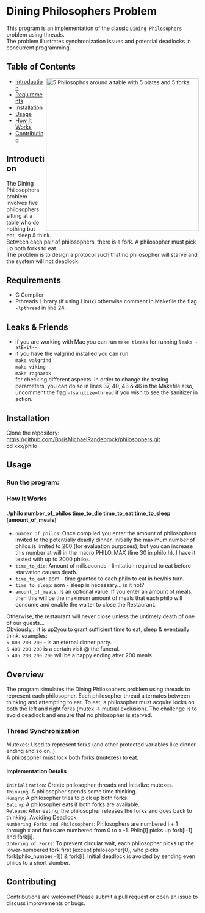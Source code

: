 # Dining Philosophers Problem

This program is an implementation of the classic `Dining Philosophers` problem using threads.   
The problem illustrates synchronization issues and potential deadlocks in concurrent programming.

## Table of Contents

<img align="right" src="https://github.com/BorisMichaelRandebrock/philosophers/assets/98555508/fc8565b9-59f5-448c-8037-416af1e687a2"
     alt="5 Philosophos around a table with 5 plates and 5 forks"  width="400" height="400">

- [Introduction](#introduction)
- [Requirements](#requirements)
- [Installation](#installation)
- [Usage](#usage)
- [How It Works](#how-it-works)
- [Contributing](#contributing)


## Introduction

The Dining Philosophers problem involves five philosophers sitting at a table who do nothing but eat, sleep &  think.  
   Between each pair of philosophers, there is a fork. A philosopher must pick up both forks to eat.  
    The problem is to design a protocol such that no philosopher will starve and the system will not deadlock.

## Requirements

- C Compiler 
- Pthreads Library (if using Linux) otherwise  comment in Makefile the flag `-lpthread` in line 24.

## Leaks & Friends
- if you are working with Mac you can run `make tleaks` for running `leaks -atExit--` 
- if you have the valgrind installed you can run:  
	`make valgrind`  
	`make viking`  
	`make ragnarok`  
for checking different aspects.
In order to change the testing parameters, you can do so in lines 37, 40, 43 & 46 in the Makefile
also, uncomment the flag `-fsanitize=thread` if you wish to see the sanitizer in action.


## Installation

 Clone the repository:  
    https://github.com/BorisMichaelRandebrock/philosophers.git  
   cd xxx/philo

## Usage 

### Run the program:
<make> 

### How It Works
#### ./philo number_of_philos time_to_die time_to_eat time_to_sleep [amount_of_meals]
- `number_of_philos`: 
Once compiled you enter the amount of philosophers invited to the potentially deadly dinner. Initially the maximum number of philos is limited to 200 (for evaluation purposes), but you can increase this number at will in the macro PHILO_MAX  (line 30 in philo.h). I have it tested with up to 2000 philos.
- `time_to_die`:
Amount of miliseconds - limitation required to eat before starvation causes death. 
- `time_to_eat`:
aom - time granted to each philo to eat in her/his turn.
- `time_to_sleep`:
aom - sleep is necessary... is it not?
- `amount_of_meals`:
Is an optional value. If you enter an amount of meals, then this will be the maximum amount of meals that each philo will consume and enable the waiter to close the Restaurant.  

Otherwise, the restaurant will never close unless the untimely death of one of our guests...  
Obviously,.. it is up2you to grant sufficient time to eat, sleep & eventually think.
examples:  
`5 800 200 200` - is an eternal dinner party.  
`5 400 200 200` is a certain visit @ the funeral.  
`5 405 200 200 200` will be a happy ending after 200 meals.  


## Overview
The program simulates the Dining Philosophers problem using threads to represent each philosopher. Each philosopher thread alternates between thinking and attempting to eat. To eat, a philosopher must acquire locks on both the left and right forks (mutex -> mutual exclusion). The challenge is to avoid deadlock and ensure that no philosopher is starved.

### Thread Synchronization
Mutexes: Used to represent forks (and other protected variables like dinner ending and so on..).  
 A philosopher must lock both forks (mutexes) to eat.

#### Implementation Details
`Initialization`: Create philosopher threads and initialize mutexes.  
`Thinking`: A philosopher spends some time thinking.  
`Hungry`: A philosopher tries to pick up both forks.  
`Eating`: A philosopher eats if both forks are available.  
`Release`: After eating, the philosopher releases the forks and goes back to thinking.
Avoiding Deadlock   
`Numbering Forks and Philosophers`: Philosophers are numbered i + 1 through x and forks are numbered from 0 to x -1. Philo[i] picks up fork[i-1] and fork[i].  
`Ordering of Forks`: To prevent circular wait, each philosopher picks up the lower-numbered fork first (except philosopher[0], who picks fork[philo_number -1]) & fork[i].
Initial deadlock is avoided by sending even philos to a short slumber.

## Contributing
Contributions are welcome! Please submit a pull request or open an issue to discuss improvements or bugs.
